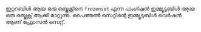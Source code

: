 ഇറ്ററബിള്‍ ആയ ഒരു ഒബ്ജക്റ്റിനെ `frozenset` എന്ന ഫംഗ്ഷന്‍ ഇമ്മ്യൂട്ടബിള്‍ ആയ ഒരു ഒബ്ജക്റ്റ് ആക്കി മാറ്റുന്നു. പൈത്തണ്‍ സെറ്റിന്റെ ഇമ്മ്യൂട്ടബിള്‍ വെര്‍ഷന്‍ ആണ് ഫ്രോസന്‍ സെറ്റ്.